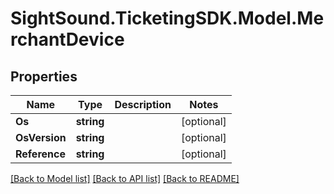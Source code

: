 # SightSound.TicketingSDK.Model.MerchantDevice

## Properties

Name | Type | Description | Notes
------------ | ------------- | ------------- | -------------
**Os** | **string** |  | [optional] 
**OsVersion** | **string** |  | [optional] 
**Reference** | **string** |  | [optional] 

[[Back to Model list]](../README.md#documentation-for-models) [[Back to API list]](../README.md#documentation-for-api-endpoints) [[Back to README]](../README.md)


